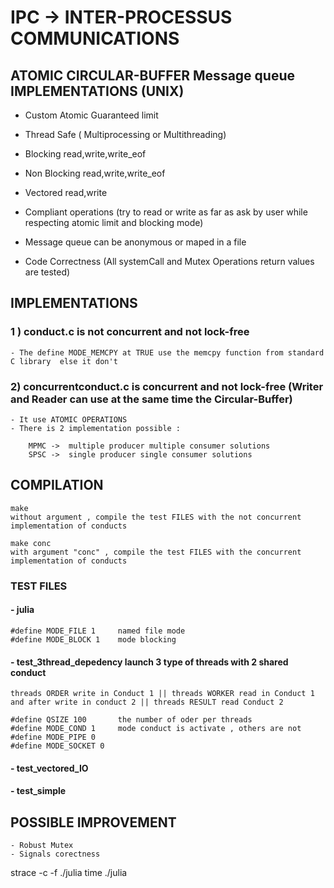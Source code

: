 # IPC -> INTER-PROCESSUS COMMUNICATIONS


## ATOMIC CIRCULAR-BUFFER Message queue IMPLEMENTATIONS (UNIX)


- Custom Atomic Guaranteed limit
- Thread Safe ( Multiprocessing or Multithreading)
- Blocking 		read,write,write_eof
- Non Blocking 	read,write,write_eof
- Vectored 		read,write

- Compliant operations (try to read or write as far as ask by user while respecting atomic limit and blocking mode)
- Message queue can be anonymous or maped in a file
- Code Correctness (All systemCall and Mutex Operations return values are tested)


## IMPLEMENTATIONS						

### 1 ) conduct.c is not concurrent and not lock-free

	- The define MODE_MEMCPY at TRUE use the memcpy function from standard C library  else it don't


### 2) concurrentconduct.c is concurrent and not lock-free  (Writer and Reader can use at the same time the Circular-Buffer)

	- It use ATOMIC OPERATIONS
	- There is 2 implementation possible :

		MPMC ->  multiple producer multiple consumer solutions
		SPSC ->  single producer single consumer solutions


## COMPILATION

	make 
	without argument , compile the test FILES with the not concurrent implementation of conducts

	make conc
	with argument "conc" , compile the test FILES with the concurrent implementation of conducts


### TEST FILES

#### - julia
	#define MODE_FILE 1		named file mode
	#define MODE_BLOCK 1	mode blocking


#### - test_3thread_depedency	launch 3 type of threads with 2 shared conduct

	threads ORDER write in Conduct 1 || threads WORKER read in Conduct 1 and after write in conduct 2 || threads RESULT read Conduct 2
	
	#define QSIZE 100  		the number of oder per threads
	#define MODE_COND 1		mode conduct is activate , others are not
	#define MODE_PIPE 0
	#define MODE_SOCKET 0


#### - test_vectored_IO

#### - test_simple



## POSSIBLE IMPROVEMENT

	- Robust Mutex
	- Signals corectness



strace -c -f ./julia
time ./julia





